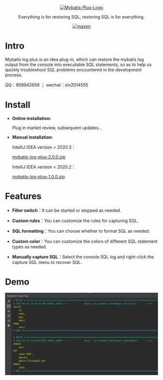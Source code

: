<p align="center">
  <a href="https://gitee.com/pg-liudong/mybatis-log-plus-usage">
   <img alt="Mybatis-Plus-Logo" src="https://gitee.com/pg-liudong/wechat-pic-bed/raw/master/202201151008421.svg">
  </a>
</p>

<p align="center">
  Everything is for restoring SQL, restoring SQL is for everything.
</p>

<p align="center">
  <a href="https://gitee.com/pg-liudong/mybatis-log-plus-usage">
    <img alt="maven" src="https://img.shields.io/badge/version-2.0.0-0A7DBA">
  </a>
</p>

# Intro


Mybatis log plus is an idea plug-in, which can restore the mybatis log output from the console into executable SQL statements, so as to help us quickly troubleshoot SQL problems encountered in the development process.

QQ：908942659 ； wechat：xin2014555

# Install

- **Online installation:**

    Plug in market review, subsequent updates...
- **Manual installation:**

    IntelliJ IDEA version > 2020.3：
    >
    [mybatis-log-plus-2.0.0.zip](https://github.com/pg-liudong/mybatis-log-plus-usage/raw/main/mybatis-log-plus-2.0.0.zip)

    IntelliJ IDEA version < 2020.2：
    >
    [mybatis-log-plus-1.0.0.zip](https://github.com/pg-liudong/mybatis-log-plus-usage/raw/main/mybatis-log-plus-1.0.0.zip)

# Features


- **Filter switch**：It can be started or stopped as needed.

- **Custom rules**：You can customize the rules for capturing SQL.

- **SQL formatting**：You can choose whether to format SQL as needed.

- **Custom color**：You can customize the colors of different SQL statement types as needed.

- **Manually capture SQL**：Select the console SQL log and right-click the capture SQL menu to recover SQL.

# Demo

<a href="https://github.com/pg-liudong/mybatis-log-plus-usage">
   <img alt="Mybatis-Log-Plus-Logo" src="https://raw.githubusercontent.com/pg-liudong/pic-bed/main/202201142233788.jpg">
</a>

